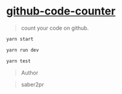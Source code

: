 # [github-code-counter](https://saber2pr.github.io/MyWeb/build/github-countYourCode/build/)

> count your code on github.

```bash
yarn start

yarn run dev

yarn test
```

> Author

> saber2pr

